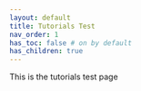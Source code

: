 ```yaml
---
layout: default
title: Tutorials Test
nav_order: 1
has_toc: false # on by default
has_children: true
---
```

This is the tutorials test page